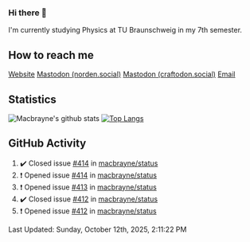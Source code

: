 ### Hi there 👋
I'm currently studying Physics at TU Braunschweig in my 7th semester.

## How to reach me
[Website](https://florentin-schleuss.de)
<a rel="me" href="https://norden.social/@florentin">Mastodon (norden.social)</a>
<a rel="me" href="https://craftodon.social/@frodolon">Mastodon (craftodon.social)</a>
[Email](mailto:hello@macbrayne.de)

## Statistics
![Macbrayne's github stats](https://github-readme-stats.vercel.app/api?username=macbrayne&count_private=true&show_icons=true&hide_rank=true&custom_title=macbrayne's%20GitHub%20Stats)
[![Top Langs](https://github-readme-stats.vercel.app/api/top-langs/?username=macbrayne&exclude_repo=liftron&layout=compact)](https://github.com/anuraghazra/github-readme-stats)
## GitHub Activity

<!--RECENT_ACTIVITY:start-->
1. ✔️ Closed issue [#414](https://github.com/macbrayne/status/issues/414) in [macbrayne/status](https://github.com/macbrayne/status)
2. ❗️ Opened issue [#414](https://github.com/macbrayne/status/issues/414) in [macbrayne/status](https://github.com/macbrayne/status)
3. ❗️ Opened issue [#413](https://github.com/macbrayne/status/issues/413) in [macbrayne/status](https://github.com/macbrayne/status)
4. ✔️ Closed issue [#412](https://github.com/macbrayne/status/issues/412) in [macbrayne/status](https://github.com/macbrayne/status)
5. ❗️ Opened issue [#412](https://github.com/macbrayne/status/issues/412) in [macbrayne/status](https://github.com/macbrayne/status)
<!--RECENT_ACTIVITY:end-->

<!--RECENT_ACTIVITY:last_update-->
Last Updated: Sunday, October 12th, 2025, 2:11:22 PM
<!--RECENT_ACTIVITY:last_update_end-->


<!--
**macbrayne/macbrayne** is a ✨ _special_ ✨ repository because its `README.md` (this file) appears on your GitHub profile.

Here are some ideas to get you started:

- 🔭 I’m currently working on ...
- 🌱 I’m currently learning ...
- 👯 I’m looking to collaborate on ...
- 🤔 I’m looking for help with ...
- 💬 Ask me about ...
- 📫 How to reach me: ...
- 😄 Pronouns: ...
- ⚡ Fun fact: ...
-->
